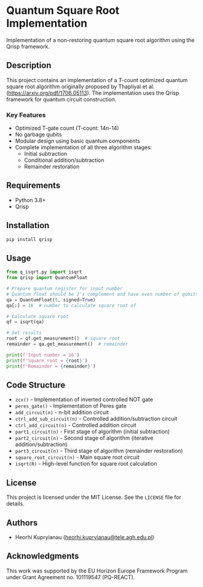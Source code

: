 # Quantum Square Root Implementation

Implementation of a non-restoring quantum square root algorithm using the Qrisp framework.

## Description

This project contains an implementation of a T-count optimized quantum square root algorithm originally proposed by Thapliyal et al. (https://arxiv.org/pdf/1706.05113). The implementation uses the Qrisp framework for quantum circuit construction.

### Key Features

- Optimized T-gate count (T-count: 14n-14)
- No garbage qubits
- Modular design using basic quantum components
- Complete implementation of all three algorithm stages:
  - Initial subtraction
  - Conditional addition/subtraction
  - Remainder restoration

## Requirements

- Python 3.8+
- Qrisp

## Installation

```bash
pip install qrisp
```

## Usage

```python
from q_isqrt.py import isqrt
from qrisp import QuantumFloat

# Prepare quantum register for input number
# Quantum float should be 2's complement and have even number of qubits
qa = QuantumFloat(5, signed=True)
qa[:] = 16  # number to calculate square root of

# Calculate square root
qf = isqrt(qa)

# Get results
root = qf.get_measurement()  # square root
remainder = qa.get_measurement()  # remainder

print(f'Input number = 16')
print(f'Square root = {root}')
print(f'Remainder = {remainder}')
```

## Code Structure

- `zcx()` - Implementation of inverted controlled NOT gate
- `peres_gate()` - Implementation of Peres gate
- `add_circuit(n)` - n-bit addition circuit
- `ctrl_add_sub_circuit(n)` - Controlled addition/subtraction circuit
- `ctrl_add_circuit(n)` - Controlled addition circuit
- `part1_circuit(n)` - First stage of algorithm (initial subtraction)
- `part2_circuit(n)` - Second stage of algorithm (iterative addition/subtraction)
- `part3_circuit(n)` - Third stage of algorithm (remainder restoration)
- `square_root_circuit(n)` - Main square root circuit
- `isqrt(R)` - High-level function for square root calculation

## License

This project is licensed under the MIT License. See the `LICENSE` file for details.

## Authors

- Heorhi Kupryianau (heorhi.kupryianau@tele.agh.edu.pl)

## Acknowledgments

This work was supported by the EU Horizon Europe Framework Program under Grant Agreement no. 101119547 (PQ-REACT). 
